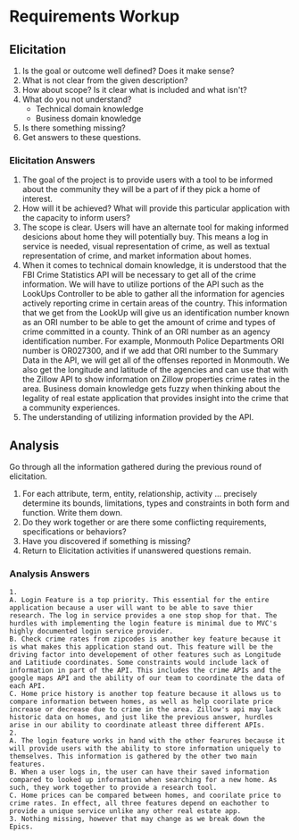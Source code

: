 # Requirements Workup

## Elicitation

1. Is the goal or outcome well defined?  Does it make sense?
2. What is not clear from the given description?
3. How about scope?  Is it clear what is included and what isn't?
4. What do you not understand?
    * Technical domain knowledge
    * Business domain knowledge
5. Is there something missing?
6. Get answers to these questions.



### Elicitation Answers
1. The goal of the project is to provide users with a tool to be informed about the community they will be a part of if they pick a home of interest.
2. How will it be achieved? What will provide this particular application with the capacity to inform users?
3. The scope is clear. Users will have an alternate tool for making informed desicions about home they will potentially buy. This means a log in service is needed, visual representation of crime, as well as textual representation of crime, and market information about homes.
4. When it comes to technical domain knowledge, it is understood that the FBI Crime Statistics API will be necessary to get all of the crime information. We will have to utilize portions of the API such as the LookUps Controller to be able to gather all the information for agencies actively reporting crime in certain areas of the country. This information that we get from the LookUp will give us an identification number known as an ORI number to be able to get the amount of crime and types of crime committed in a county. Think of an ORI number as an agency identification number. For example, Monmouth Police Departments ORI number is OR027300, and if we add that ORI number to the Summary Data in the API, we will get all of the offenses reported in Monmouth. We also get the longitude and latitude of the agencies and can use that with the Zillow API to show information on Zillow properties crime rates in the area. Business domain knowledge gets fuzzy when thinking about the legality of real estate application that provides insight into the crime that a community experiences. 
5. The understanding of utilizing information provided by the API.

## Analysis

Go through all the information gathered during the previous round of elicitation.  

1. For each attribute, term, entity, relationship, activity ... precisely determine its bounds, limitations, types and constraints in both form and function.  Write them down.
2. Do they work together or are there some conflicting requirements, specifications or behaviors?
3. Have you discovered if something is missing?  
4. Return to Elicitation activities if unanswered questions remain.

### Analysis Answers
    1. 
    A. Login Feature is a top priority. This essential for the entire application because a user will want to be able to save thier research. The log in service provides a one stop shop for that. The hurdles with implementing the login feature is minimal due to MVC's highly documented login service provider.
    B. Check crime rates from zipcodes is another key feature because it is what makes this application stand out. This feature will be the driving factor into developement of other features such as Longitude and Latitiude coordinates. Some constraints would include lack of information in part of the API. This includes the crime APIs and the google maps API and the ability of our team to coordinate the data of each API.
    C. Home price history is another top feature because it allows us to compare information between homes, as well as help coorilate price increase or decrease due to crime in the area. Zillow's api may lack historic data on homes, and just like the previous answer, hurdles arise in our ability to coordinate atleast three different APIs.
    2.
    A. The login feature works in hand with the other fearures because it will provide users with the ability to store information uniquely to themselves. This information is gathered by the other two main features.
    B. When a user logs in, the user can have their saved information compared to looked up information when searching for a new home. As such, they work together to provide a research tool. 
    C. Home prices can be compared between homes, and coorilate price to crime rates. In effect, all three features depend on eachother to provide a unique service unlike any other real estate app.
    3. Nothing missing, however that may change as we break down the Epics.


